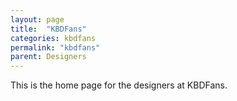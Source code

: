 ```yaml
---
layout: page
title:  "KBDFans"
categories: kbdfans
permalink: "kbdfans"
parent: Designers
---
```

This is the home page for the designers at KBDFans.
